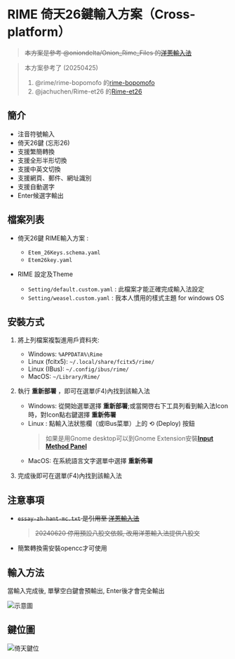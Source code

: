 # RIME 倚天26鍵輸入方案（Cross-platform）

> ~~本方案是參考 @oniondelta/Onion_Rime_Files 的[洋蔥輸入法](https://github.com/oniondelta/Onion_Rime_Files)~~

> 本方案參考了 (20250425)
>
> 1. @rime/rime-bopomofo 的[rime-bopomofo](https://github.com/rime/rime-bopomofo)
> 1. @jachuchen/Rime-et26 的[Rime-et26](https://github.com/jachuchen/Rime-et26)

## 簡介

- 注音符號輸入
- 倚天26鍵 (忘形26)
- 支援繁簡轉換
- 支援全形半形切換
- 支援中英文切換
- 支援網頁、郵件、網址識別
- 支援自動選字
- Enter候選字輸出

## 檔案列表

- 倚天26鍵 RIME輸入方案 :
    - `Etem_26Keys.schema.yaml`
    - `Etem26key.yaml`

- RIME 設定及Theme
    - `Setting/default.custom.yaml` : 此檔案才能正確完成輸入法設定
    - `Setting/weasel.custom.yaml` : 我本人慣用的樣式主題 for windows OS

## 安裝方式

1. 將上列檔案複製進用戶資料夾:
   - Windows: `%APPDATA%\Rime`
   - Linux (fcitx5): `~/.local/share/fcitx5/rime/`
   - Linux (IBus): `~/.config/ibus/rime/`
   - MacOS: `~/Library/Rime/`

2. 執行 **重新部署** ，即可在選單(F4)內找到該輸入法
   - Windows: 從開始選單選擇 **重新部署**;或當開啓右下工具列看到輸入法Icon時，對Icon點右鍵選擇 **重新佈署**
   - Linux : 點輸入法狀態欄（或IBus菜單）上的 ⟲ (Deploy) 按鈕
      > 如果是用Gnome desktop可以到Gnome Extension安裝[**Input Method Panel**](https://extensions.gnome.org/extension/261/kimpanel/)
   - MacOS: 在系統語言文字選單中選擇 **重新佈署**

3. 完成後即可在選單(F4)內找到該輸入法

## 注意事項

- ~~`essay-zh-hant-mc.txt` 是引用至 [洋蔥輸入法](https://github.com/oniondelta/Onion_Rime_Files/blob/main/allfiles/essay-zh-hant-mc.txt)~~  
  > ~~20240620 停用預設八股文依賴, 改用洋蔥輸入法提供八股文~~
- 簡繁轉換需安裝opencc才可使用

## 輸入方法

當輸入完成後, 單擊空白鍵會預輸出, Enter後才會完全輸出

![示意圖](https://github.com/user-attachments/assets/1da74b92-4fb0-4557-a5f1-b98263094d5c)

## 鍵位圖

![倚天鍵位](https://user-images.githubusercontent.com/33840759/129006031-ba7e1b72-7a5f-4d84-8bf8-8fd45d92310d.jpg)
